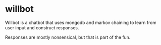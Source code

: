# willbot

Willbot is a chatbot that uses mongodb and markov chaining to learn from user input and construct responses.

Responses are mostly nonsensical, but that is part of the fun.
